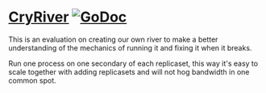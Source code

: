 # [CryRiver](http://www.youtube.com/watch?v=DksSPZTZES0) [![GoDoc](https://godoc.org/github.com/duego/cryriver?status.png)](https://godoc.org/github.com/duego/cryriver)

This is an evaluation on creating our own river to make a better understanding of the mechanics of running it and fixing it when it breaks.

Run one process on one secondary of each replicaset, this way it's easy to scale together with adding replicasets and will not hog bandwidth in one common spot.
